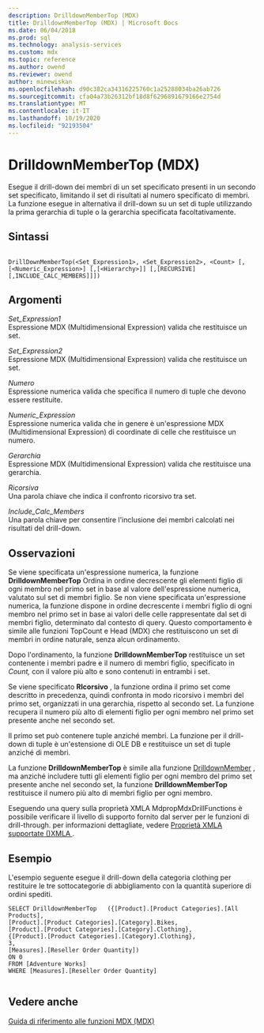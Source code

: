```yaml
---
description: DrilldownMemberTop (MDX)
title: DrilldownMemberTop (MDX) | Microsoft Docs
ms.date: 06/04/2018
ms.prod: sql
ms.technology: analysis-services
ms.custom: mdx
ms.topic: reference
ms.author: owend
ms.reviewer: owend
author: minewiskan
ms.openlocfilehash: d90c382ca34316225760c1a25288034ba26ab726
ms.sourcegitcommit: cfa04a73b26312bf18d8f6296891679166e2754d
ms.translationtype: MT
ms.contentlocale: it-IT
ms.lasthandoff: 10/19/2020
ms.locfileid: "92193504"
---
```

# <a name="drilldownmembertop-mdx"></a>DrilldownMemberTop (MDX)


  Esegue il drill-down dei membri di un set specificato presenti in un secondo set specificato, limitando il set di risultati al numero specificato di membri. La funzione esegue in alternativa il drill-down su un set di tuple utilizzando la prima gerarchia di tuple o la gerarchia specificata facoltativamente.  
  
## <a name="syntax"></a>Sintassi  
  
```  
  
DrillDownMemberTop(<Set_Expression1>, <Set_Expression2>, <Count> [,[<Numeric_Expression>] [,[<Hierarchy>]] [,[RECURSIVE][,INCLUDE_CALC_MEMBERS]]])  
```  
  
## <a name="arguments"></a>Argomenti  
 *Set_Expression1*  
 Espressione MDX (Multidimensional Expression) valida che restituisce un set.  
  
 *Set_Expression2*  
 Espressione MDX (Multidimensional Expression) valida che restituisce un set.  
  
 *Numero*  
 Espressione numerica valida che specifica il numero di tuple che devono essere restituite.  
  
 *Numeric_Expression*  
 Espressione numerica valida che in genere è un'espressione MDX (Multidimensional Expression) di coordinate di celle che restituisce un numero.  
  
 *Gerarchia*  
 Espressione MDX (Multidimensional Expression) valida che restituisce una gerarchia.  
  
 *Ricorsiva*  
 Una parola chiave che indica il confronto ricorsivo tra set.  
  
 *Include_Calc_Members*  
 Una parola chiave per consentire l'inclusione dei membri calcolati nei risultati del drill-down.  
  
## <a name="remarks"></a>Osservazioni  
 Se viene specificata un'espressione numerica, la funzione **DrilldownMemberTop** Ordina in ordine decrescente gli elementi figlio di ogni membro nel primo set in base al valore dell'espressione numerica, valutato sul set di membri figlio. Se non viene specificata un'espressione numerica, la funzione dispone in ordine decrescente i membri figlio di ogni membro nel primo set in base ai valori delle celle rappresentate dal set di membri figlio, determinato dal contesto di query. Questo comportamento è simile alle funzioni TopCount e Head (MDX) che restituiscono un set di membri in ordine naturale, senza alcun ordinamento.  
  
 Dopo l'ordinamento, la funzione **DrilldownMemberTop** restituisce un set contenente i membri padre e il numero di membri figlio, specificato in *Count,* con il valore più alto e sono contenuti in entrambi i set.  
  
 Se viene specificato **RIcorsivo** , la funzione ordina il primo set come descritto in precedenza, quindi confronta in modo ricorsivo i membri del primo set, organizzati in una gerarchia, rispetto al secondo set. La funzione recupera il numero più alto di elementi figlio per ogni membro nel primo set presente anche nel secondo set.  
  
 Il primo set può contenere tuple anziché membri. La funzione per il drill-down di tuple è un'estensione di OLE DB e restituisce un set di tuple anziché di membri.  
  
 La funzione **DrilldownMemberTop** è simile alla funzione [DrilldownMember](../mdx/drilldownmember-mdx.md) , ma anziché includere tutti gli elementi figlio per ogni membro del primo set presente anche nel secondo set, la funzione **DrilldownMemberTop** restituisce il numero più alto di membri figlio per ogni membro.  
  
 Eseguendo una query sulla proprietà XMLA MdpropMdxDrillFunctions è possibile verificare il livello di supporto fornito dal server per le funzioni di drill-through. per informazioni dettagliate, vedere [Proprietà XMLA supportate &#40;&#41;XMLA ](/analysis-services/xmla/xml-elements-properties/propertylist-element-supported-xmla-properties) .  
  
## <a name="example"></a>Esempio  
 L'esempio seguente esegue il drill-down della categoria clothing per restituire le tre sottocategorie di abbigliamento con la quantità superiore di ordini spediti.  
  
```  
SELECT DrilldownMemberTop   ({[Product].[Product Categories].[All Products],        
[Product].[Product Categories].[Category].Bikes,        
[Product].[Product Categories].[Category].Clothing},     
{[Product].[Product Categories].[Category].Clothing},     
3,     
[Measures].[Reseller Order Quantity])     
ON 0     
FROM [Adventure Works]     
WHERE [Measures].[Reseller Order Quantity]  
  
```  
  
## <a name="see-also"></a>Vedere anche  
 [Guida di riferimento alle funzioni MDX &#40;MDX&#41;](../mdx/mdx-function-reference-mdx.md)  
  
